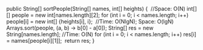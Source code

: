 public String[] sortPeople(String[] names, int[] heights) {
​
//Space: O(N)
int[][] people = new int[names.length][2];
for (int i = 0; i < names.length; i++)
people[i]  = new int[] {heights[i], i};
​
//Time: O(NlgN); Space: O(lgN)
Arrays.sort(people, (a, b) -> b[0] - a[0]);
​
String[] res = new String[names.length];
//Time: O(N)
for (int i = 0; i < names.length; i++)
res[i] = names[people[i][1]];
​
return res;
}
​